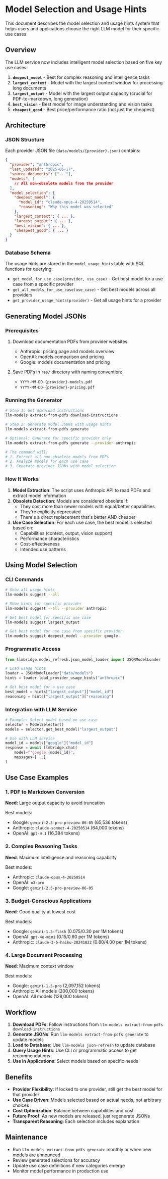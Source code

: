 # Model Selection and Usage Hints

This document describes the model selection and usage hints system that helps users and applications choose the right LLM model for their specific use cases.

## Overview

The LLM service now includes intelligent model selection based on five key use cases:

1. **`deepest_model`** - Best for complex reasoning and intelligence tasks
2. **`largest_context`** - Model with the largest context window for processing long documents
3. **`largest_output`** - Model with the largest output capacity (crucial for PDF-to-markdown, long generation)
4. **`best_vision`** - Best model for image understanding and vision tasks
5. **`cheapest_good`** - Best price/performance ratio (not just the cheapest)

## Architecture

### JSON Structure

Each provider JSON file (`data/models/{provider}.json`) contains:

```json
{
  "provider": "anthropic",
  "last_updated": "2025-06-17",
  "source_documents": ["..."],
  "models": [
    // All non-obsolete models from the provider
  ],
  "model_selection": {
    "deepest_model": {
      "model_id": "claude-opus-4-20250514",
      "reasoning": "Why this model was selected"
    },
    "largest_context": { ... },
    "largest_output": { ... },
    "best_vision": { ... },
    "cheapest_good": { ... }
  }
}
```

### Database Schema

The usage hints are stored in the `model_usage_hints` table with SQL functions for querying:

- `get_model_for_use_case(provider, use_case)` - Get best model for a use case from a specific provider
- `get_all_models_for_use_case(use_case)` - Get best models across all providers
- `get_provider_usage_hints(provider)` - Get all usage hints for a provider

## Generating Model JSONs

### Prerequisites

1. Download documentation PDFs from provider websites:
   - Anthropic: pricing page and models overview
   - OpenAI: models comparison and pricing
   - Google: models documentation and pricing

2. Save PDFs in `res/` directory with naming convention:
   - `YYYY-MM-DD-{provider}-models.pdf`
   - `YYYY-MM-DD-{provider}-pricing.pdf`

### Running the Generator

```bash
# Step 1: Get download instructions
llm-models extract-from-pdfs download-instructions

# Step 2: Generate model JSONs with usage hints
llm-models extract-from-pdfs generate

# Optional: Generate for specific provider only
llm-models extract-from-pdfs generate --provider anthropic

# The command will:
# 1. Extract all non-obsolete models from PDFs
# 2. Analyze models for each use case
# 3. Generate provider JSONs with model_selection
```

### How It Works

1. **Model Extraction**: The script uses Anthropic API to read PDFs and extract model information
2. **Obsolete Detection**: Models are considered obsolete if:
   - They cost more than newer models with equal/better capabilities
   - They're explicitly deprecated
   - There's a direct replacement that's better AND cheaper
3. **Use Case Selection**: For each use case, the best model is selected based on:
   - Capabilities (context, output, vision support)
   - Performance characteristics
   - Cost-effectiveness
   - Intended use patterns

## Using Model Selection

### CLI Commands

```bash
# Show all usage hints
llm-models suggest --all

# Show hints for specific provider
llm-models suggest --all --provider anthropic

# Get best model for specific use case
llm-models suggest largest_output

# Get best model for use case from specific provider
llm-models suggest deepest_model --provider google
```

### Programmatic Access

```python
from llmbridge.model_refresh.json_model_loader import JSONModelLoader

# Load usage hints
loader = JSONModelLoader("data/models")
hints = loader.load_provider_usage_hints("anthropic")

# Get best model for a use case
best_model = hints["largest_output"]["model_id"]
reasoning = hints["largest_output"]["reasoning"]
```

### Integration with LLM Service

```python
# Example: Select model based on use case
selector = ModelSelector()
models = selector.get_best_model("largest_output")

# Use with LLM service
model_id = models["google"]["model_id"]
response = await llmbridge.chat(
    model=f"google:{model_id}",
    messages=[...]
)
```

## Use Case Examples

### 1. PDF to Markdown Conversion
**Need**: Large output capacity to avoid truncation

Best models:
- Google: `gemini-2.5-pro-preview-06-05` (65,536 tokens)
- Anthropic: `claude-sonnet-4-20250514` (64,000 tokens)
- OpenAI: `gpt-4.1` (16,384 tokens)

### 2. Complex Reasoning Tasks
**Need**: Maximum intelligence and reasoning capability

Best models:
- Anthropic: `claude-opus-4-20250514`
- OpenAI: `o3-pro`
- Google: `gemini-2.5-pro-preview-06-05`

### 3. Budget-Conscious Applications
**Need**: Good quality at lowest cost

Best models:
- Google: `gemini-1.5-flash` ($0.075/$0.30 per 1M tokens)
- OpenAI: `gpt-4o-mini` ($0.15/$0.60 per 1M tokens)
- Anthropic: `claude-3-5-haiku-20241022` ($0.80/$4.00 per 1M tokens)

### 4. Large Document Processing
**Need**: Maximum context window

Best models:
- Google: `gemini-1.5-pro` (2,097,152 tokens)
- Anthropic: All models (200,000 tokens)
- OpenAI: All models (128,000 tokens)

## Workflow

1. **Download PDFs**: Follow instructions from `llm-models extract-from-pdfs download-instructions`
2. **Generate JSONs**: Run `llm-models extract-from-pdfs generate` to update models
3. **Load to Database**: Use `llm-models json-refresh` to update database
4. **Query Usage Hints**: Use CLI or programmatic access to get recommendations
5. **Use in Applications**: Select models based on specific needs

## Benefits

- **Provider Flexibility**: If locked to one provider, still get the best model for that provider
- **Use Case Driven**: Models selected based on actual needs, not arbitrary choices
- **Cost Optimization**: Balance between capabilities and cost
- **Future Proof**: As new models are released, just regenerate JSONs
- **Transparent Reasoning**: Each selection includes explanation

## Maintenance

- Run `llm-models extract-from-pdfs generate` monthly or when new models are announced
- Review generated selections for accuracy
- Update use case definitions if new categories emerge
- Monitor model performance in production use
